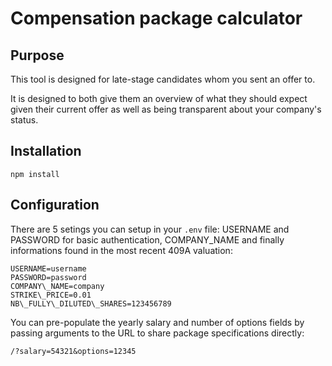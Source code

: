 # Compensation package calculator

## Purpose

This tool is designed for late-stage candidates whom you sent an offer to.

It is designed to both give them an overview of what they should expect given their current offer as well as being transparent about your company's status.

## Installation

`npm install`

## Configuration

There are 5 setings you can setup in your `.env` file: USERNAME and PASSWORD for basic authentication, COMPANY\_NAME and finally informations found in the most recent 409A valuation:

```
USERNAME=username
PASSWORD=password
COMPANY\_NAME=company
STRIKE\_PRICE=0.01
NB\_FULLY\_DILUTED\_SHARES=123456789
```

You can pre-populate the yearly salary and number of options fields by passing arguments to the URL to share package specifications directly:

`/?salary=54321&options=12345`
